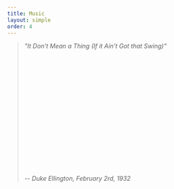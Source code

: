 ```yaml
---
title: Music
layout: simple
order: 4
---
```


> *"It Don't Mean a Thing (If it Ain't Got that Swing)"*
> 
> *$$\quad$$ $$\quad$$ $$\quad$$ $$\quad$$ $$\quad$$ $$\quad$$$$\quad$$ $$\quad$$ $$\quad$$ $$\quad$$ $$\quad$$-- Duke Ellington, February 2rd, 1932*